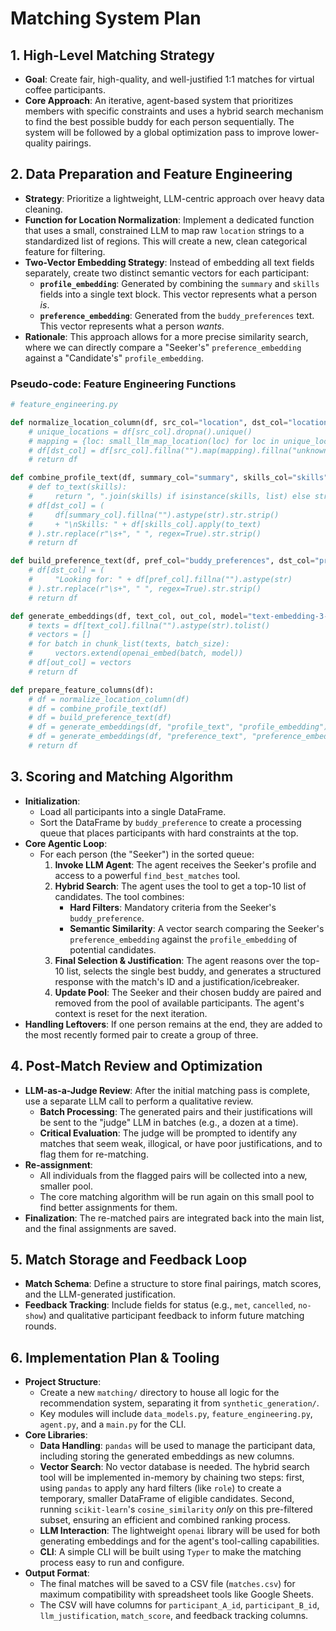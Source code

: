 # Matching System Plan

## 1. High-Level Matching Strategy

- **Goal**: Create fair, high-quality, and well-justified 1:1 matches for virtual coffee participants.
- **Core Approach**: An iterative, agent-based system that prioritizes members with specific constraints and uses a hybrid search mechanism to find the best possible buddy for each person sequentially. The system will be followed by a global optimization pass to improve lower-quality pairings.

## 2. Data Preparation and Feature Engineering

- **Strategy**: Prioritize a lightweight, LLM-centric approach over heavy data cleaning.
- **Function for Location Normalization**: Implement a dedicated function that uses a small, constrained LLM to map raw `location` strings to a standardized list of regions. This will create a new, clean categorical feature for filtering.
- **Two-Vector Embedding Strategy**: Instead of embedding all text fields separately, create two distinct semantic vectors for each participant:
  - **`profile_embedding`**: Generated by combining the `summary` and `skills` fields into a single text block. This vector represents what a person *is*.
  - **`preference_embedding`**: Generated from the `buddy_preferences` text. This vector represents what a person *wants*.
- **Rationale**: This approach allows for a more precise similarity search, where we can directly compare a "Seeker's" `preference_embedding` against a "Candidate's" `profile_embedding`.

### Pseudo-code: Feature Engineering Functions

```python
# feature_engineering.py

def normalize_location_column(df, src_col="location", dst_col="location_region"):
    # unique_locations = df[src_col].dropna().unique()
    # mapping = {loc: small_llm_map_location(loc) for loc in unique_locations}
    # df[dst_col] = df[src_col].fillna("").map(mapping).fillna("unknown").astype("category")
    # return df

def combine_profile_text(df, summary_col="summary", skills_col="skills", dst_col="profile_text"):
    # def to_text(skills):
    #     return ", ".join(skills) if isinstance(skills, list) else str(skills or "").strip()
    # df[dst_col] = (
    #     df[summary_col].fillna("").astype(str).str.strip()
    #     + "\nSkills: " + df[skills_col].apply(to_text)
    # ).str.replace(r"\s+", " ", regex=True).str.strip()
    # return df

def build_preference_text(df, pref_col="buddy_preferences", dst_col="preference_text"):
    # df[dst_col] = (
    #     "Looking for: " + df[pref_col].fillna("").astype(str)
    # ).str.replace(r"\s+", " ", regex=True).str.strip()
    # return df

def generate_embeddings(df, text_col, out_col, model="text-embedding-3-small", batch_size=128):
    # texts = df[text_col].fillna("").astype(str).tolist()
    # vectors = []
    # for batch in chunk_list(texts, batch_size):
    #     vectors.extend(openai_embed(batch, model))
    # df[out_col] = vectors
    # return df

def prepare_feature_columns(df):
    # df = normalize_location_column(df)
    # df = combine_profile_text(df)
    # df = build_preference_text(df)
    # df = generate_embeddings(df, "profile_text", "profile_embedding")
    # df = generate_embeddings(df, "preference_text", "preference_embedding")
    # return df
```

## 3. Scoring and Matching Algorithm

- **Initialization**:
  - Load all participants into a single DataFrame.
  - Sort the DataFrame by `buddy_preference` to create a processing queue that places participants with hard constraints at the top.
- **Core Agentic Loop**:
  - For each person (the "Seeker") in the sorted queue:
    1.  **Invoke LLM Agent**: The agent receives the Seeker's profile and access to a powerful `find_best_matches` tool.
    2.  **Hybrid Search**: The agent uses the tool to get a top-10 list of candidates. The tool combines:
        -   **Hard Filters**: Mandatory criteria from the Seeker's `buddy_preference`.
        -   **Semantic Similarity**: A vector search comparing the Seeker's `preference_embedding` against the `profile_embedding` of potential candidates.
    3.  **Final Selection & Justification**: The agent reasons over the top-10 list, selects the single best buddy, and generates a structured response with the match's ID and a justification/icebreaker.
    4.  **Update Pool**: The Seeker and their chosen buddy are paired and removed from the pool of available participants. The agent's context is reset for the next iteration.
- **Handling Leftovers**: If one person remains at the end, they are added to the most recently formed pair to create a group of three.

## 4. Post-Match Review and Optimization

- **LLM-as-a-Judge Review**: After the initial matching pass is complete, use a separate LLM call to perform a qualitative review.
  - **Batch Processing**: The generated pairs and their justifications will be sent to the "judge" LLM in batches (e.g., a dozen at a time).
  - **Critical Evaluation**: The judge will be prompted to identify any matches that seem weak, illogical, or have poor justifications, and to flag them for re-matching.
- **Re-assignment**:
  - All individuals from the flagged pairs will be collected into a new, smaller pool.
  - The core matching algorithm will be run again on this small pool to find better assignments for them.
- **Finalization**: The re-matched pairs are integrated back into the main list, and the final assignments are saved.

## 5. Match Storage and Feedback Loop

- **Match Schema**: Define a structure to store final pairings, match scores, and the LLM-generated justification.
- **Feedback Tracking**: Include fields for status (e.g., `met`, `cancelled`, `no-show`) and qualitative participant feedback to inform future matching rounds.

## 6. Implementation Plan & Tooling

- **Project Structure**:
  - Create a new `matching/` directory to house all logic for the recommendation system, separating it from `synthetic_generation/`.
  - Key modules will include `data_models.py`, `feature_engineering.py`, `agent.py`, and a `main.py` for the CLI.
- **Core Libraries**:
  - **Data Handling**: `pandas` will be used to manage the participant data, including storing the generated embeddings as new columns.
  - **Vector Search**: No vector database is needed. The hybrid search tool will be implemented in-memory by chaining two steps: first, using `pandas` to apply any hard filters (like `role`) to create a temporary, smaller DataFrame of eligible candidates. Second, running `scikit-learn`'s `cosine_similarity` *only* on this pre-filtered subset, ensuring an efficient and combined ranking process.
  - **LLM Interaction**: The lightweight `openai` library will be used for both generating embeddings and for the agent's tool-calling capabilities.
  - **CLI**: A simple CLI will be built using `Typer` to make the matching process easy to run and configure.
- **Output Format**:
  - The final matches will be saved to a CSV file (`matches.csv`) for maximum compatibility with spreadsheet tools like Google Sheets.
  - The CSV will have columns for `participant_A_id`, `participant_B_id`, `llm_justification`, `match_score`, and feedback tracking columns.
